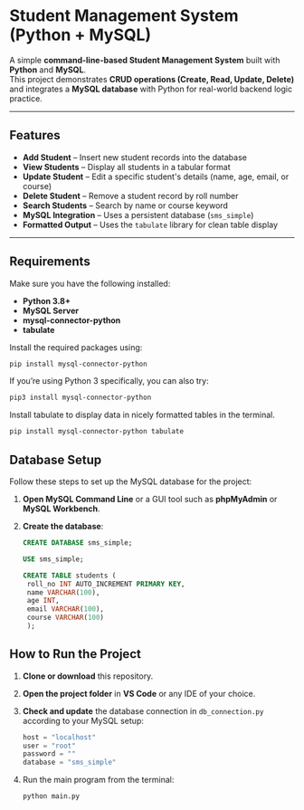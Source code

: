 # Student Management System (Python + MySQL)

A simple **command-line-based Student Management System** built with **Python** and **MySQL**.  
This project demonstrates **CRUD operations (Create, Read, Update, Delete)** and integrates a **MySQL database** with Python for real-world backend logic practice.

---

## Features

-  **Add Student** – Insert new student records into the database  
-  **View Students** – Display all students in a tabular format  
-  **Update Student** – Edit a specific student's details (name, age, email, or course)  
-  **Delete Student** – Remove a student record by roll number  
-  **Search Students** – Search by name or course keyword  
-  **MySQL Integration** – Uses a persistent database (`sms_simple`)  
-  **Formatted Output** – Uses the `tabulate` library for clean table display  

---

## Requirements

Make sure you have the following installed:

- **Python 3.8+**
- **MySQL Server**
- **mysql-connector-python**
- **tabulate**

Install the required packages using:

```bash
pip install mysql-connector-python
```
If you’re using Python 3 specifically, you can also try:

```bash
pip3 install mysql-connector-python
```
Install tabulate to display data in nicely formatted tables in the terminal.
```bash
pip install mysql-connector-python tabulate
```

## Database Setup

Follow these steps to set up the MySQL database for the project:

1. **Open MySQL Command Line** or a GUI tool such as **phpMyAdmin** or **MySQL Workbench**.

2. **Create the database**:
   ```sql
   CREATE DATABASE sms_simple;

   USE sms_simple;

   CREATE TABLE students (
    roll_no INT AUTO_INCREMENT PRIMARY KEY,
    name VARCHAR(100),
    age INT,
    email VARCHAR(100),
    course VARCHAR(100)
    );

    ```
## How to Run the Project

1.  **Clone or download** this repository.

2. **Open the project folder** in **VS Code** or any IDE of your choice.

3. **Check and update** the database connection in `db_connection.py` according to your MySQL setup:

   ```python
   host = "localhost"
   user = "root"
   password = ""
   database = "sms_simple"

    ```
6. Run the main program from the terminal:

    ```bash
    python main.py
    ```
    






